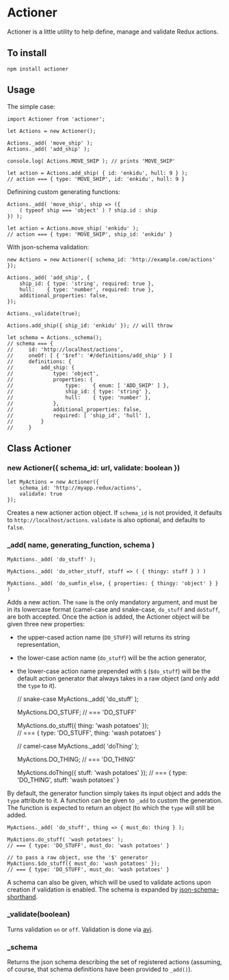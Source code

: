 # Actioner

Actioner is a little utility to help define, manage and validate 
Redux actions.

## To install

    npm install actioner

## Usage

The simple case:

    import Actioner from 'actioner';

    let Actions = new Actioner();

    Actions._add( 'move_ship' );
    Actions._add( 'add_ship' );

    console.log( Actions.MOVE_SHIP ); // prints 'MOVE_SHIP'

    let action = Actions.add_ship( { id: 'enkidu', hull: 9 } );
    // action === { type: 'MOVE_SHIP', id: 'enkidu', hull: 9 }


Definining custom generating functions:

    Actions._add( 'move_ship', ship => ({
        ( typeof ship === 'object' ) ? ship.id : ship
    }) );

    let action = Actions.move_ship( 'enkidu' );
    // action === { type: 'MOVE_SHIP', ship_id: 'enkidu' }

With json-schema validation:

    new Actions = new Actioner({ schema_id: 'http://example.com/actions' });

    Actions._add( 'add_ship', {
        ship_id: { type: 'string', required: true },
        hull:    { type: 'number', required: true },
        additional_properties: false,
    });

    Actions._validate(true);

    Actions.add_ship({ ship_id: 'enkidu' }); // will throw 

    let schema = Actions._schema();
    // schema === { 
    //     id: 'http://localhost/actions',
    //     oneOf: [ { '$ref': '#/definitions/add_ship' } ] 
    //     definitions: { 
    //         add_ship: {
    //             type: 'object', 
    //             properties: {
    //                 type:    { enum: [ 'ADD_SHIP' ] },
    //                 ship_id: { type: 'string' },
    //                 hull:    { type: 'number' },
    //             },
    //             additional_properties: false,
    //             required: [ 'ship_id', 'hull' ],
    //         }
    //     }


## Class Actioner

### new Actioner({ schema_id: url, validate: boolean })

    let MyActions = new Actioner({
        schema_id: 'http://myapp.redux/actions',
        validate: true 
    });

Creates a new actioner action object. If `schema_id` is not provided, it 
defaults to `http://localhost/actions`. `validate` is also optional, and
defaults to `false`.

### _add( name, generating_function, schema )

    MyActions._add( 'do_stuff' );

    MyActions._add( 'do_other_stuff, stuff => ( { thingy: stuff } ) )

    MyActions._add( 'do_sumfin_else, { properties: { thingy: 'object' } } )

Adds a new action. The `name` is the only mandatory argument, and must be in
its lowercase format (camel-case and snake-case, `do_stuff` and `doStuff`, are
both accepted. Once the action is added, the Actioner object will be given
three new properties: 

* the upper-cased action name (`DO_STUFF`) will returns its string
representation,

* the lower-case action name (`do_stuff`) will be the action generator,

* the lower-case action name prepended with `$` (`$do_stuff`)
will be the default action generator that always takes
in a raw object (and only add the `type` to it).

    // snake-case
    MyActions._add( 'do_stuff' );

    MyActions.DO_STUFF;  // === 'DO_STUFF'

    MyActions.do_stuff({ thing: 'wash potatoes' });  
    // === { type: 'DO_STUFF', thing: 'wash potatoes' }

    // camel-case
    MyActions._add( 'doThing' );

    MyActions.DO_THING;  // === 'DO_THING'

    MyActions.doThing({ stuff: 'wash potatoes' });
    // === { type: 'DO_THING', stuff: 'wash potatoes' }

By default, the generator function simply takes its input object and adds the
`type` attribute to it. A function can be given to `_add` to custom the
generation. The function is expected to return an object (to which the `type`
will still be added.

    MyActions._add( 'do_stuff', thing => { must_do: thing } );

    MyActions.do_stuff( 'wash potatoes' );
    // === { type: 'DO_STUFF', must_do: 'wash potatoes' }

    // to pass a raw object, use the '$' generator
    MyActions.$do_stuff({ must_do: 'wash potatoes' });
    // === { type: 'DO_STUFF', must_do: 'wash potatoes' }

A schema can also be given, which will be used to validate actions upon
creation if validation is enabled. The schema is expanded by
[json-schema-shorthand](https://github.com/yanick/json-schema-shorthand).

### _validate(boolean)

Turns validation `on` or `off`. Validation is done via 
[avj](https://github.com/epoberezkin/ajv).

### _schema

Returns the json schema describing the set of registered 
actions (assuming, of course, that  schema definitions have been
provided to `_add()`).

